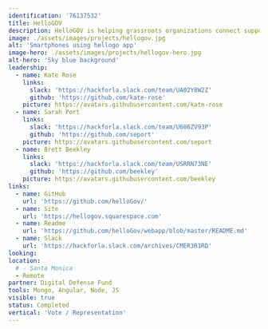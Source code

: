 ```yaml
---
identification: '76137532'
title: HelloGOV
description: HelloGOV is helping grassroots organizations connect supporters to their state assembly and state senate representatives for call campaigns to advocate on the legislation that matters most to their work. The HelloGOV webapp generates a campaign shortlink that can be used in texts, social posts, and more.
image: ./assets/images/projects/hellogov.jpg
alt: 'Smartphones using hellogo app'
image-hero: ./assets/images/projects/hellogov-hero.jpg
alt-hero: 'Sky blue background'
leadership:
  - name: Kate Rose
    links:
      slack: 'https://hackforla.slack.com/team/UA02Y8W2Z'
      github: 'https://github.com/kate-rose'
    picture: https://avatars.githubusercontent.com/kate-rose
  - name: Sarah Port
    links:
      slack: 'https://hackforla.slack.com/team/U686ZV93P'
      github: 'https://github.com/seport'
    picture: https://avatars.githubusercontent.com/seport
  - name: Brett Beekley
    links:
      slack: 'https://hackforla.slack.com/team/USRRN73NE'
      github: 'https://github.com/beekley'
    picture: https://avatars.githubusercontent.com/beekley
links:
  - name: GitHub
    url: 'https://github.com/helloGov/'
  - name: Site
    url: 'https://hellogov.squarespace.com'
  - name: Readme
    url: 'https://github.com/helloGov/webapp/blob/master/README.md'
  - name: Slack
    url: 'https://hackforla.slack.com/archives/CMER3R1RD'
looking:
location: 
  # - Santa Monica
  - Remote
partner: Digital Defense Fund
tools: Mongo, Angular, Node, JS
visible: true
status: Completed
vertical: 'Vote / Representation'
---
```

